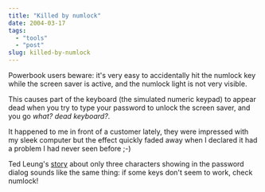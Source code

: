 ```yaml
---
title: "Killed by numlock"
date: 2004-03-17
tags: 
  - "tools"
  - "post"
slug: killed-by-numlock
---
```


Powerbook users beware: it's very easy to accidentally hit the numlock key while the screen saver is active, and the numlock light is not very visible.

This causes part of the keyboard (the simulated numeric keypad) to appear dead when you try to type your password to unlock the screen saver, and you go _what? dead keyboard?_.

It happened to me in front of a customer lately, they were impressed with my sleek computer but the effect quickly faded away when I declared it had a problem I had never seen before ;-)

Ted Leung's [story](http://www.sauria.com/blog/2004/03/16#864) about only three characters showing in the password dialog sounds like the same thing: if some keys don't seem to work, check numlock!
